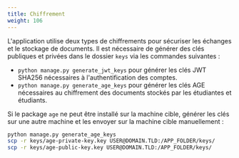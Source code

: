 ```yaml
---
title: Chiffrement
weight: 106
---
```


L'application utilise deux types de chiffrements pour sécuriser les échanges et le stockage de documents. Il est nécessaire de générer des clés publiques et privées dans le dossier `keys` via les commandes suivantes :
- `python manage.py generate_jwt_keys` pour générer les clés JWT SHA256 nécessaires à l'authentification des comptes.
- `python manage.py generate_age_keys` pour générer les clés AGE nécessaires au chiffrement des documents stockés par les étudiantes et étudiants.

Si le package `age` ne peut être installé sur la machine cible, générer les clés sur une autre machine et les envoyer sur la machine cible manuellement :
```sh
python manage.py generate_age_keys
scp -r keys/age-private-key.key USER@DOMAIN.TLD:/APP_FOLDER/keys/
scp -r keys/age-public-key.key USER@DOMAIN.TLD:/APP_FOLDER/keys/
```

